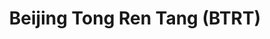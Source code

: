 ---
title: "Beijing Tong Ren Tang (BTRT)"
url: /markham/beijing-tong-ren-tang-btrt/
shop: Kräuter
---